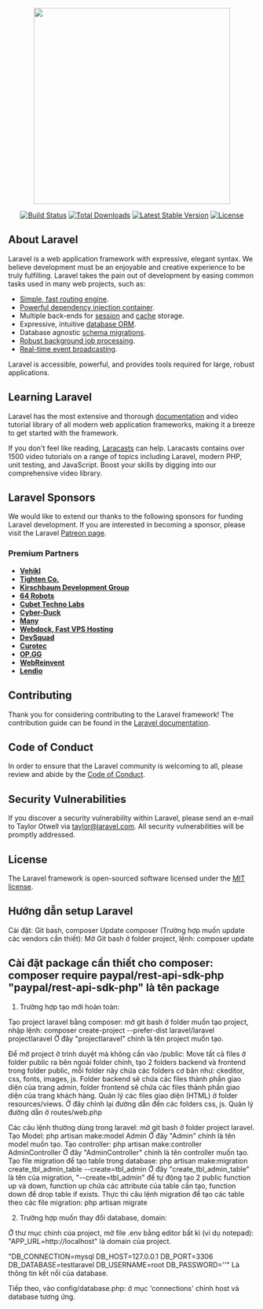 <p align="center"><a href="https://laravel.com" target="_blank"><img src="https://raw.githubusercontent.com/laravel/art/master/logo-lockup/5%20SVG/2%20CMYK/1%20Full%20Color/laravel-logolockup-cmyk-red.svg" width="400"></a></p>

<p align="center">
<a href="https://travis-ci.org/laravel/framework"><img src="https://travis-ci.org/laravel/framework.svg" alt="Build Status"></a>
<a href="https://packagist.org/packages/laravel/framework"><img src="https://img.shields.io/packagist/dt/laravel/framework" alt="Total Downloads"></a>
<a href="https://packagist.org/packages/laravel/framework"><img src="https://img.shields.io/packagist/v/laravel/framework" alt="Latest Stable Version"></a>
<a href="https://packagist.org/packages/laravel/framework"><img src="https://img.shields.io/packagist/l/laravel/framework" alt="License"></a>
</p>

## About Laravel

Laravel is a web application framework with expressive, elegant syntax. We believe development must be an enjoyable and creative experience to be truly fulfilling. Laravel takes the pain out of development by easing common tasks used in many web projects, such as:

- [Simple, fast routing engine](https://laravel.com/docs/routing).
- [Powerful dependency injection container](https://laravel.com/docs/container).
- Multiple back-ends for [session](https://laravel.com/docs/session) and [cache](https://laravel.com/docs/cache) storage.
- Expressive, intuitive [database ORM](https://laravel.com/docs/eloquent).
- Database agnostic [schema migrations](https://laravel.com/docs/migrations).
- [Robust background job processing](https://laravel.com/docs/queues).
- [Real-time event broadcasting](https://laravel.com/docs/broadcasting).

Laravel is accessible, powerful, and provides tools required for large, robust applications.

## Learning Laravel

Laravel has the most extensive and thorough [documentation](https://laravel.com/docs) and video tutorial library of all modern web application frameworks, making it a breeze to get started with the framework.

If you don't feel like reading, [Laracasts](https://laracasts.com) can help. Laracasts contains over 1500 video tutorials on a range of topics including Laravel, modern PHP, unit testing, and JavaScript. Boost your skills by digging into our comprehensive video library.

## Laravel Sponsors

We would like to extend our thanks to the following sponsors for funding Laravel development. If you are interested in becoming a sponsor, please visit the Laravel [Patreon page](https://patreon.com/taylorotwell).

### Premium Partners

- **[Vehikl](https://vehikl.com/)**
- **[Tighten Co.](https://tighten.co)**
- **[Kirschbaum Development Group](https://kirschbaumdevelopment.com)**
- **[64 Robots](https://64robots.com)**
- **[Cubet Techno Labs](https://cubettech.com)**
- **[Cyber-Duck](https://cyber-duck.co.uk)**
- **[Many](https://www.many.co.uk)**
- **[Webdock, Fast VPS Hosting](https://www.webdock.io/en)**
- **[DevSquad](https://devsquad.com)**
- **[Curotec](https://www.curotec.com/services/technologies/laravel/)**
- **[OP.GG](https://op.gg)**
- **[WebReinvent](https://webreinvent.com/?utm_source=laravel&utm_medium=github&utm_campaign=patreon-sponsors)**
- **[Lendio](https://lendio.com)**

## Contributing

Thank you for considering contributing to the Laravel framework! The contribution guide can be found in the [Laravel documentation](https://laravel.com/docs/contributions).

## Code of Conduct

In order to ensure that the Laravel community is welcoming to all, please review and abide by the [Code of Conduct](https://laravel.com/docs/contributions#code-of-conduct).

## Security Vulnerabilities

If you discover a security vulnerability within Laravel, please send an e-mail to Taylor Otwell via [taylor@laravel.com](mailto:taylor@laravel.com). All security vulnerabilities will be promptly addressed.

## License

The Laravel framework is open-sourced software licensed under the [MIT license](https://opensource.org/licenses/MIT).


## Hướng dẫn setup Laravel

Cài đặt: Git bash, composer
Update composer (Trường hợp muốn update các vendors cần thiết): Mở Git bash ở folder project, lệnh: composer update

Cài đặt package cần thiết cho composer: composer require paypal/rest-api-sdk-php
"paypal/rest-api-sdk-php" là tên package
----------------------------------------------------------
1. Trường hợp tạo mới hoàn toàn:

Tạo project laravel bằng composer: mở git bash ở folder muốn tạo project, nhập lệnh:
composer create-project --prefer-dist laravel/laravel projectlaravel
Ở đây "projectlaravel" chính là tên project muốn tạo.

Để mở project ở trình duyệt mà không cần vào /public:
Move tất cả files ở folder public ra bên ngoài folder chính, tạo 2 folders backend và frontend trong folder public, mỗi folder này chứa các folders cơ bản như: ckeditor, css, fonts, images, js.
Folder backend sẽ chứa các files thành phần giao diện của trang admin, folder frontend sẽ chứa các files thành phần giao diện của trang khách hàng.
Quản lý các files giao diện (HTML) ở folder resources/views. Ở đây chỉnh lại đường dẫn đến các folders css, js.
Quản lý đường dẫn ở routes/web.php

Các câu lệnh thường dùng trong laravel: mở git bash ở folder project laravel.
Tạo Model: php artisan make:model Admin
Ở đây "Admin" chính là tên model muốn tạo.
Tạo controller: php artisan make:controller AdminController
Ở đây "AdminController" chính là tên controller muốn tạo.
Tạo file migration để tạo table trong database: php artisan make:migration create_tbl_admin_table --create=tbl_admin
Ở đây "create_tbl_admin_table" là tên của migration, "--create=tbl_admin" để tự động tạo 2 public function up và down, function up chứa các attribute của table cần tạo, function down để drop table if exists.
Thực thi câu lệnh migration để tạo các table theo các file migration: php artisan migrate

2. Trường hợp muốn thay đổi database, domain:

Ở thư mục chính của project, mở file .env bằng editor bất kì (ví dụ notepad):
"APP_URL=http://localhost" là domain của project.

"DB_CONNECTION=mysql
DB_HOST=127.0.0.1
DB_PORT=3306
DB_DATABASE=testlaravel
DB_USERNAME=root
DB_PASSWORD=''"
Là thông tin kết nối của database.

Tiếp theo, vào config/database.php: ở mục 'connections' chỉnh host và database tương ứng.


